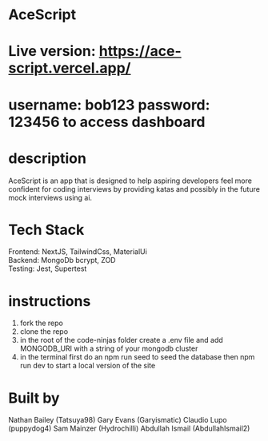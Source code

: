 # AceScript
# Live version: https://ace-script.vercel.app/
# username: bob123 password: 123456 to access dashboard
# description
AceScript is an app that is designed to help aspiring developers feel more confident for coding interviews by providing katas and possibly in the future mock interviews using ai.
# Tech Stack
Frontend: NextJS, TailwindCss, MaterialUi <br/>
Backend: MongoDb bcrypt, ZOD <br/>
Testing: Jest, Supertest
# instructions
1. fork the repo
2. clone the repo
3. in the root of the code-ninjas folder create a .env file and add MONGODB_URI with a string of your mongodb cluster
4. in the terminal first do an npm run seed to seed the database then npm run dev to start a local version of the site

# Built by
Nathan Bailey (Tatsuya98)
Gary Evans (Garyismatic)
Claudio Lupo (puppydog4)
Sam Mainzer (Hydrochilli) 
Abdullah Ismail (AbdullahIsmail2)
